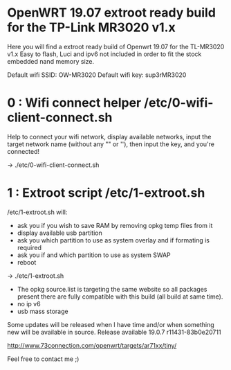 # OpenWRT 19.07 extroot ready build for the TP-Link MR3020 v1.x
Here you will find a extroot ready build of Openwrt 19.07 for the TL-MR3020 v1.x
Easy to flash, Luci and ipv6 not included in order to fit the stock embedded nand memory size.

Default wifi SSID: OW-MR3020
Default wifi key: sup3rMR3020


# 0 : Wifi connect helper /etc/0-wifi-client-connect.sh
Help to connect your wifi network, display available networks, input the target network name (without any "" or ''), then input the key, and you're connected!

-> ./etc/0-wifi-client-connect.sh

# 1 : Extroot script /etc/1-extroot.sh
/etc/1-extroot.sh will:
- ask you if you wish to save RAM by removing opkg temp files from it
- display available usb partition
- ask you which partition to use as system overlay and if formating is required
- ask you if and which partition to use as system SWAP
- reboot

-> ./etc/1-extroot.sh

* The opkg source.list is targeting the same website so all packages present there are fully compatible with this build (all build at same time).
* no ip v6
* usb mass storage

Some updates will be released when I have time and/or when something new will be available in source.
Release available 19.0.7 r11431-83b0e20711

http://www.73connection.com/openwrt/targets/ar71xx/tiny/

Feel free to contact me ;)
